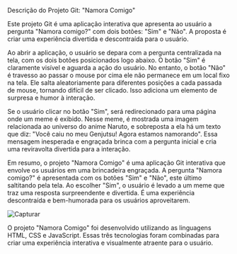 Descrição do Projeto Git: "Namora Comigo"

Este projeto Git é uma aplicação interativa que apresenta ao usuário a pergunta "Namora comigo?" com dois botões: "Sim" e "Não". A proposta é criar uma experiência divertida e descontraída para o usuário.

Ao abrir a aplicação, o usuário se depara com a pergunta centralizada na tela, com os dois botões posicionados logo abaixo. O botão "Sim" é claramente visível e aguarda a ação do usuário. No entanto, o botão "Não" é travesso ao passar o mouse por cima ele não permanece em um local fixo na tela. Ele salta aleatoriamente para diferentes posições a cada passada de mouse, tornando difícil de ser clicado. Isso adiciona um elemento de surpresa e humor à interação.

Se o usuário clicar no botão "Sim", será redirecionado para uma página onde um meme é exibido. Nesse meme, é mostrada uma imagem relacionada ao universo do anime Naruto, e sobreposta a ela há um texto que diz: "Você caiu no meu Genjutsu! Agora estamos namorando". Essa mensagem inesperada e engraçada brinca com a pergunta inicial e cria uma reviravolta divertida para a interação.

Em resumo, o projeto "Namora Comigo" é uma aplicação Git interativa que envolve os usuários em uma brincadeira engraçada. A pergunta "Namora comigo?" é apresentada com os botões "Sim" e "Não", este último saltitando pela tela. Ao escolher "Sim", o usuário é levado a um meme que traz uma resposta surpreendente e divertida. É uma experiência descontraída e bem-humorada para os usuários aproveitarem.


![Capturar](https://github.com/copy9/pedido_de_namoro/assets/109824227/415e0a81-f9c4-4476-892d-e87d841382ba)


O projeto "Namora Comigo" foi desenvolvido utilizando as linguagens HTML, CSS e JavaScript. Essas três tecnologias foram combinadas para criar uma experiência interativa e visualmente atraente para o usuário.
